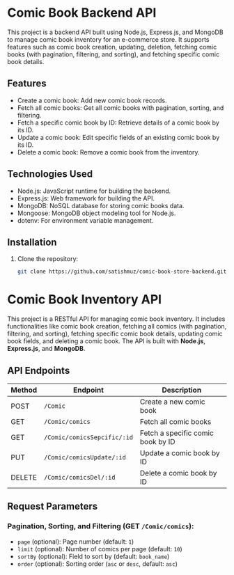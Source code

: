 # Comic Book Backend API

This project is a backend API built using Node.js, Express.js, and MongoDB to manage comic book inventory for an e-commerce store. It supports features such as comic book creation, updating, deletion, fetching comic books (with pagination, filtering, and sorting), and fetching specific comic book details.

## Features

- Create a comic book: Add new comic book records.
- Fetch all comic books: Get all comic books with pagination, sorting, and filtering.
- Fetch a specific comic book by ID: Retrieve details of a comic book by its ID.
- Update a comic book: Edit specific fields of an existing comic book by its ID.
- Delete a comic book: Remove a comic book from the inventory.

## Technologies Used

- Node.js: JavaScript runtime for building the backend.
- Express.js: Web framework for building the API.
- MongoDB: NoSQL database for storing comic books data.
- Mongoose: MongoDB object modeling tool for Node.js.
- dotenv: For environment variable management.

## Installation

1. Clone the repository:

   ```bash
   git clone https://github.com/satishmuz/comic-book-store-backend.git


# Comic Book Inventory API

This project is a RESTful API for managing comic book inventory. It includes functionalities like comic book creation, fetching all comics (with pagination, filtering, and sorting), fetching specific comic book details, updating comic book fields, and deleting a comic book. The API is built with **Node.js**, **Express.js**, and **MongoDB**.

## API Endpoints

| Method   | Endpoint                        | Description                           |
|----------|---------------------------------|---------------------------------------|
| POST     | `/Comic`                        | Create a new comic book               |
| GET      | `/Comic/comics`                 | Fetch all comic books                 |
| GET      | `/Comic/comicsSepcific/:id`     | Fetch a specific comic book by ID     |
| PUT      | `/Comic/comicsUpdate/:id`       | Update a comic book by ID             |
| DELETE   | `/Comic/comicsDel/:id`          | Delete a comic book by ID             |

## Request Parameters

### Pagination, Sorting, and Filtering (GET `/Comic/comics`):

- `page` (optional): Page number (default: `1`)
- `limit` (optional): Number of comics per page (default: `10`)
- `sortBy` (optional): Field to sort by (default: `book_name`)
- `order` (optional): Sorting order (`asc` or `desc`, default: `asc`)
